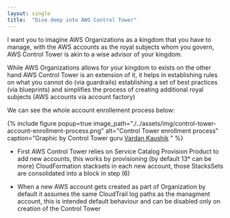 ```yaml
---
layout: single
title:  "Dive deep into AWS Control Tower"
---
```


I want you to imagine AWS Organizations as a kingdom that you have to manage, with the AWS accounts as the royal subjects whom you govern, AWS Control Tower is akin to a wise advisor of your kingdom.

While AWS Organizations allows for your kingdom to exists on the other hand AWS Control Tower is an extension of it, it helps in establishing rules on what you cannot do (via guardrails) establishing a set of best practices (via blueprints) and simplifies the process of creating additional royal subjects (AWS accounts via account factory)

We can see the whole account enrollement process below:

{% include figure popup=true image_path="./../assets/img/control-tower-account-enrollment-process.png" alt="Control Tower enrollment process" caption="Graphic by Control Tower guru [Vardan Kaushik](https://www.linkedin.com/in/vardankaushik)
" %}

- First AWS Control Tower relies on Service Catalog Provision Product to add new accounts, this works by provisioning (by default 13* can be more) CloudFormation stacksets in each new account, those StacksSets are consolidated into a block in step (6) 

- When a new AWS account gets created as part of Organization by default it assumes the same CloudTrail log paths as the managment account, this is intended default behaviour and can be disabled only on creation of the Control Tower
